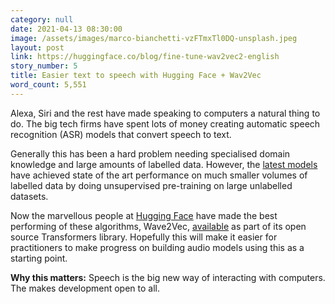 ```yaml
---
category: null
date: 2021-04-13 08:30:00
image: /assets/images/marco-bianchetti-vzFTmxTl0DQ-unsplash.jpeg
layout: post
link: https://huggingface.co/blog/fine-tune-wav2vec2-english
story_number: 5
title: Easier text to speech with Hugging Face + Wav2Vec
word_count: 5,551
---
```


Alexa, Siri and the rest have made speaking to computers a natural thing to do. The big tech firms have spent lots of money creating automatic speech recognition (ASR) models that convert speech to text. 

Generally this has been a hard problem needing specialised domain knowledge and large amounts of labelled data. However, the [latest models](https://paperswithcode.com/sota/speech-recognition-on-librispeech-test-clean) have achieved state of the art performance on much smaller volumes of labelled data by doing unsupervised pre-training on large unlabelled datasets.

Now the marvellous people at [Hugging Face](https://huggingface.co/) have made the best performing of these algorithms, Wave2Vec,  [available](https://huggingface.co/facebook/wav2vec2-base-960h) as part of its open source Transformers library. Hopefully this will make it easier for practitioners to make progress on building audio models using this as a starting point.

**Why this matters:** Speech is the big new way of interacting with computers. The makes development open to all.

